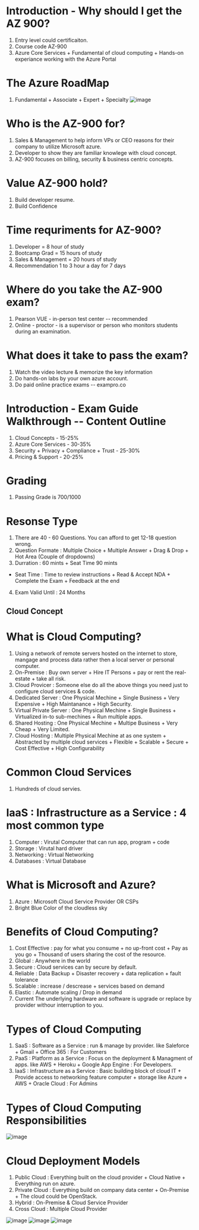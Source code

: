 # Introduction - Why should I get the AZ 900?

1. Entry level could certificaiton.
2. Course code AZ-900
3. Azure Core Services + Fundamental of cloud computing + Hands-on experiance working with the Azure Portal

# The Azure RoadMap
1. Fundamental + Associate + Expert + Specialty 
![image](https://user-images.githubusercontent.com/74914096/168787707-da0c6a35-4ece-4dd8-9084-98f094c4a1bd.png)


# Who is the AZ-900 for?
1. Sales & Management to help inform VPs or CEO reasons for their company to utilize Microsoft azure.
2. Developer to show they are familiar knowlege with cloud concept.
3. AZ-900 focuses on billing, security & business centric concepts.

# Value AZ-900 hold?
1.  Build developer resume.
2.  Build Confidence

# Time requriments for AZ-900?
1. Developer = 8 hour of study
2. Bootcamp Grad = 15 hours of study
3. Sales & Management = 20 hours of study
4. Recommendation 1 to 3 hour a day for 7 days

# Where do you take the AZ-900 exam?
1. Pearson VUE  - in-person test center -- recommended
2. Online  - proctor - is a supervisor or person who monitors students during an examination.

# What does it take to pass the exam?
1. Watch the video lecture & memorize the key information
2. Do hands-on labs  by your own azure account.
3. Do paid online practice exams -- exampro.co

# Introduction - Exam Guide Walkthrough -- Content Outline
1. Cloud Concepts - 15-25%
2. Azure Core Services - 30-35%
3. Security + Privacy + Compliance + Trust - 25-30%
4. Pricing & Support - 20-25%

# Grading
1. Passing Grade is 700/1000

# Resonse Type
1. There are 40 - 60 Questions. You can afford to get 12-18 question wrong.
2. Question Formate : Multiple Choice + Multiple Answer + Drag & Drop + Hot Area (Couple of dropdowns)
3. Durration : 60 mints  + Seat Time 90 mints
* Seat Time : Time to review instructions + Read & Accept NDA + Complete the Exam + Feedback at the end
4. Exam Valid Until : 24 Months

## Cloud Concept 

# What is Cloud Computing?
1. Using a network of remote servers hosted on the internet to store, mangage and process data rather then a local server or personal computer.
2. On-Premise : Buy own server + Hire IT Persons + pay or rent the real-estate + take all risk.
3. Cloud Provicer : Someone else do all the above things you need just to configure cloud services & code. 
4. Dedicated Server : One Physical Mechine + Single Business + Very Expensive + High Maintanance + High Security.
5. Virtual Private Server : One Physical Mechine + Single Business + Virtualized in-to sub-mechines + Run multiple apps.
6. Shared Hosting : One Physical Mechine + Multipe Business + Very Cheap + Very Limited.
7. Cloud Hosting : Multiple Physical Mechine at as one system + Abstracted by multiple cloud services + Flexible + Scalable + Secure + Cost Effective + High Configurability

# Common Cloud Services
1. Hundreds of cloud servies.

# IaaS : Infrastructure as a Service : 4 most common type
1. Computer : Virutal Computer that can run app, program + code
2. Storage : Virutal hard driver
3. Networking : Virtual Networking
4. Databases : Virtual Database

# What is Microsoft and Azure?
1. Azure : Microsoft Cloud Service Provider OR CSPs
2. Bright Blue Color of the cloudless sky

# Benefits of Cloud Computing?
1. Cost Effective : pay for what you consume + no up-front cost + Pay as you go + Thousand of users sharing the cost of the resource.
2. Global : Anywhere in the world
3. Secure : Cloud services can by secure by default.
4. Reliable : Data Backup + Disaster recovery + data replication + fault tolerance
5. Scalable : increase / descrease  + services based on demand
6. Elastic : Automate scaling / Drop in demand
7. Current The underlying hardware and software is upgrade or replace by provider withour interruption to you.

# Types of Cloud Computing
1. SaaS : Software as a Service : run & manage by provider. like Saleforce + Gmail + Office 365 : For Customers
2. PaaS : Platform as a Service : Focus on the deployment & Managment of apps. like AWS + Heroku + Google App Engine : For Developers.
3. IaaS : Infrastructure as a Service :  Basic building block of cloud IT + Provide access to networking feature computer + storage like Azure + AWS + Oracle Cloud : For Admins

# Types of Cloud Computing Responsibilities
![image](https://user-images.githubusercontent.com/74914096/168781257-0ba742f3-4114-4b8d-af82-0d0feb486dd7.png)

# Cloud Deployment Models
1. Public Cloud : Everything built on the cloud provider  + Cloud Native + Everything run on azure.
2. Private Cloud : Everything build on company data center + On-Premise + The cloud could be OpenStack.
3. Hybrid : On-Premise & Cloud Service Provider
4. Cross Cloud : Multiple Cloud Provider

![image](https://user-images.githubusercontent.com/74914096/168786680-25b9b7d6-d5f4-4a4d-9e22-3db9e90a53b9.png)
![image](https://user-images.githubusercontent.com/74914096/168786532-c419b6e0-11d8-4be8-b7eb-b36b0cb518ab.png)
![image](https://user-images.githubusercontent.com/74914096/168787198-60f24fa2-238f-49eb-a81d-ab6cdd1de24f.png)




